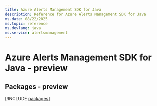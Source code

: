 ```yaml
---
title: Azure Alerts Management SDK for Java
description: Reference for Azure Alerts Management SDK for Java
ms.date: 08/22/2025
ms.topic: reference
ms.devlang: java
ms.service: alertsmanagement
---
```

# Azure Alerts Management SDK for Java - preview
## Packages - preview
[!INCLUDE [packages](alerts-management-index.md)]